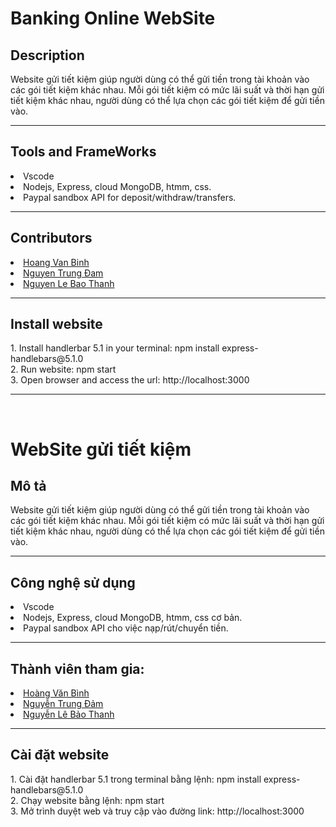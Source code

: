 # Banking Online WebSite 
<h2>Description</h2>
Website gửi tiết kiệm giúp người dùng có thể gửi tiền trong tài khoản vào các gói tiết kiệm khác nhau. Mỗi gói tiết kiệm có mức lãi suất và thời hạn gửi tiết kiệm khác nhau, người dùng có thể lựa chọn các gói tiết kiệm để gửi tiền vào.
<hr>
<h2>Tools and FrameWorks </h2>
<li> Vscode </li>
<li>Nodejs, Express, cloud MongoDB, htmm, css. </li>
<li>Paypal sandbox API for deposit/withdraw/transfers. </li>
<hr>
<h2>Contributors </h2>
<li><a href='https://github.com/HoangVanBinh0712'>Hoang Van Binh </a> </li>
<li> <a href='https://github.com/nguyentrungdam'>Nguyen Trung Đam </a></li>
<li> <a href='https://github.com/Bao-Thanh'>Nguyen Le Bao Thanh </a></li>
<hr>
<h2>Install website </h2>
1. Install handlerbar 5.1 in your terminal:  npm install express-handlebars@5.1.0 <br>
2. Run website: npm start <br>
3. Open browser and access the url: http://localhost:3000 <br>
<hr>
<br>
<h1> WebSite gửi tiết kiệm</h1>
<h2>Mô tả</h2>
Website gửi tiết kiệm giúp người dùng có thể gửi tiền trong tài khoản vào các gói tiết kiệm khác nhau. Mỗi gói tiết kiệm có mức lãi suất và thời hạn gửi tiết kiệm khác nhau, người dùng có thể lựa chọn các gói tiết kiệm để gửi tiền vào.
<hr>
<h2>Công nghệ sử dụng </h2>
<li> Vscode </li>
<li>Nodejs, Express, cloud MongoDB, htmm, css cơ bản. </li>
<li>Paypal sandbox API cho việc nạp/rút/chuyển tiền. </li>
<hr>
<h2>Thành viên tham gia: </h2>
<li><a href='https://github.com/HoangVanBinh0712'>Hoàng Văn Bình </a> </li>
<li> <a href='https://github.com/nguyentrungdam'>Nguyễn Trung Đảm </a></li>
<li> <a href='https://github.com/Bao-Thanh'>Nguyễn Lê Bảo Thanh </a></li>
<hr>
<h2>Cài đặt website </h2>
1. Cài đặt handlerbar 5.1 trong terminal bằng lệnh:  npm install express-handlebars@5.1.0 <br>
2. Chạy website bằng lệnh: npm start <br>
3. Mở trình duyệt web và truy cập vào đường link: http://localhost:3000 <br>
